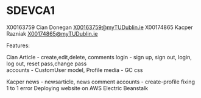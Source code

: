 # SDEVCA1
  X00163759 Cian Donegan <X00163759@myTUDublin.ie>
  X00174865 Kacper Razniak <X00174865@myTUDublin.ie>
  
 Features:
 
  Cian
Article - create,edit,delete, comments
login - sign up, sign out, login, log out, reset pass,change pass  
accounts - CustomUser model, Profile
media - GC
css

  Kacper
news - newsarticle, news comment
accounts - create-profile fixing 1 to 1 error
Deploying website on AWS Electric Beanstalk
